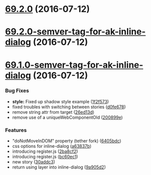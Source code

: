 <a name="69.2.0"></a>
# [69.2.0](https://bitbucket.org/atlassian/https://bitbucket.org/atlassian/atlaskit/compare/69.2.0-semver-tag-for-ak-inline-dialog...v69.2.0) (2016-07-12)



<a name="69.2.0-semver-tag-for-ak-inline-dialog"></a>
# [69.2.0-semver-tag-for-ak-inline-dialog](https://bitbucket.org/atlassian/https://bitbucket.org/atlassian/atlaskit/compare/69.1.0-semver-tag-for-ak-inline-dialog...69.2.0-semver-tag-for-ak-inline-dialog) (2016-07-12)



<a name="69.1.0-semver-tag-for-ak-inline-dialog"></a>
# [69.1.0-semver-tag-for-ak-inline-dialog](https://bitbucket.org/atlassian/https://bitbucket.org/atlassian/atlaskit/compare/30addc3...69.1.0-semver-tag-for-ak-inline-dialog) (2016-07-12)


### Bug Fixes

* **style:** Fixed up shadow style example ([1f2f573](https://bitbucket.org/atlassian/https://bitbucket.org/atlassian/atlaskit/commits/1f2f573))
* fixed troubles with switching between stories ([d0fe678](https://bitbucket.org/atlassian/https://bitbucket.org/atlassian/atlaskit/commits/d0fe678))
* remove string attr from target ([26ed13d](https://bitbucket.org/atlassian/https://bitbucket.org/atlassian/atlaskit/commits/26ed13d))
* remove use of a uniqueWebComponentOld ([200899e](https://bitbucket.org/atlassian/https://bitbucket.org/atlassian/atlaskit/commits/200899e))


### Features

* "doNotMoveInDOM" property (tether fork) ([6405bdc](https://bitbucket.org/atlassian/https://bitbucket.org/atlassian/atlaskit/commits/6405bdc))
* css options for inline-dialog ([a63837b](https://bitbucket.org/atlassian/https://bitbucket.org/atlassian/atlaskit/commits/a63837b))
* introducing register.js ([2ba8cf2](https://bitbucket.org/atlassian/https://bitbucket.org/atlassian/atlaskit/commits/2ba8cf2))
* introducing register.js ([bc60ec1](https://bitbucket.org/atlassian/https://bitbucket.org/atlassian/atlaskit/commits/bc60ec1))
* new story ([30addc3](https://bitbucket.org/atlassian/https://bitbucket.org/atlassian/atlaskit/commits/30addc3))
* return using layer into inline-dialog ([9a905d2](https://bitbucket.org/atlassian/https://bitbucket.org/atlassian/atlaskit/commits/9a905d2))



